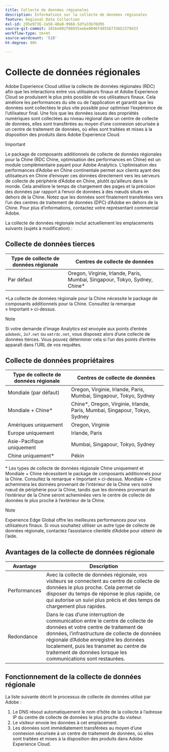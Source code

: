 ```yaml
---
title: Collecte de données régionales
description: Informations sur la collecte de données régionales
feature: Regional Data Collection
exl-id: 295e9736-2a58-48a8-9968-5dfa33b70d95
source-git-commit: 1016e802f80855aebe0046f48556733652379d33
workflow-type: tm+mt
source-wordcount: '510'
ht-degree: 90%

---
```


# Collecte de données régionales

Adobe Experience Cloud utilise la collecte de données régionales (RDC) afin que les interactions entre vos utilisateurs finaux et Adobe Experience Cloud se produisent le plus près possible de vos utilisateurs finaux. Cela améliore les performances du site ou de l’application et garantit que les données sont collectées le plus vite possible pour optimiser l’expérience de l’utilisateur final. Une fois que les données issues des propriétés numériques sont collectées au niveau régional dans un centre de collecte de données, elles sont transférées au moyen d’une connexion sécurisée à un centre de traitement de données, où elles sont traitées et mises à la disposition des produits dans Adobe Experience Cloud.

>[!IMPORTANT]
>
>Le package de composants additionnels de collecte de données régionales pour la Chine (RDC Chine, optimisation des performances en Chine) est un module complémentaire payant pour Adobe Analytics. L’optimisation des performances d’Adobe en Chine continentale permet aux clients ayant des utilisateurs en Chine d’envoyer ces données directement vers les serveurs de collecte de périphérie d’Adobe en Chine, plutôt qu’ailleurs dans le monde. Cela améliore le temps de chargement des pages et la précision des données par rapport à lʼenvoi de données à des nœuds situés en dehors de la Chine. Notez que les données sont finalement transférées vers l’un des centres de traitement de données (DPC) d’Adobe en dehors de la Chine. Pour plus dʼinformations, contactez votre représentant commercial Adobe.

La collecte de données régionale inclut actuellement les emplacements suivants (sujets à modification) :

## Collecte de données tierces

| Type de collecte de données régionale | Centres de collecte de données |
|---------------------|-------------------|
| Par défaut | Oregon, Virginie, Irlande, Paris, Mumbai, Singapour, Tokyo, Sydney, Chine* |

*La collecte de données régionale pour la Chine nécessite le package de composants additionnels pour la Chine. Consultez la remarque « Important » ci-dessus.

>[!NOTE]
>
>Si votre demande dʼimage Analytics est envoyée aux points d’entrée `adobedc`, `2o7.net` ou `omtrdc.net`, vous disposez alors dʼune collecte de données tierces. Vous pouvez déterminer cela si l’un des points d’entrée apparaît dans l’URL de vos requêtes.

## Collecte de données propriétaires

| Type de collecte de données régionale | Centres de collecte de données |
|---------------------|-------------------|
| Mondiale (par défaut) | Oregon, Virginie, Irlande, Paris, Mumbai, Singapour, Tokyo, Sydney |
| Mondiale + Chine* | Chine*, Oregon, Virginie, Irlande, Paris, Mumbai, Singapour, Tokyo, Sydney |
| Amériques uniquement | Oregon, Virginie |
| Europe uniquement | Irlande, Paris |
| Asie-Pacifique uniquement | Mumbai, Singapour, Tokyo, Sydney |
| Chine uniquement* | Pékin |

* Les types de collecte de données régionale Chine uniquement et Mondiale + Chine nécessitent le package de composants additionnels pour la Chine. Consultez la remarque « Important » ci-dessus. Mondiale + Chine acheminera les données provenant de lʼintérieur de la Chine vers notre nœud de périphérie pour la Chine, tandis que les données provenant de l’extérieur de la Chine seront acheminées vers le centre de collecte de données le plus proche à lʼextérieur de la Chine.

>[!NOTE]
>
>Experience Edge Global offre les meilleures performances pour vos utilisateurs finaux.  Si vous souhaitez utiliser un autre type de collecte de données régionale, contactez lʼassistance clientèle dʼAdobe pour obtenir de lʼaide.

## Avantages de la collecte de données régionale

| Avantage | Description |
| --- | --- |
| Performances | Avec la collecte de données régionale, vos visiteurs se connectent au centre de collecte de données le plus proche. Cela permet de disposer du temps de réponse le plus rapide, ce qui autorise un suivi plus précis et des temps de chargement plus rapides. |
| Redondance | Dans le cas dʼune interruption de communication entre le centre de collecte de données et votre centre de traitement de données, lʼinfrastructure de collecte de données régionale dʼAdobe enregistre les données localement, puis les transmet au centre de traitement de données lorsque les communications sont restaurées. |

## Fonctionnement de la collecte de données régionale

La liste suivante décrit le processus de collecte de données utilisé par Adobe :

1. Le DNS résout automatiquement le nom d’hôte de la collecte à l’adresse IP du centre de collecte de données le plus proche du visiteur.
1. Le visiteur envoie les données à cet emplacement.
1. Les données sont immédiatement transférées au moyen d’une connexion sécurisée à un centre de traitement de données, où elles sont traitées et mises à la disposition des produits dans Adobe Experience Cloud.
